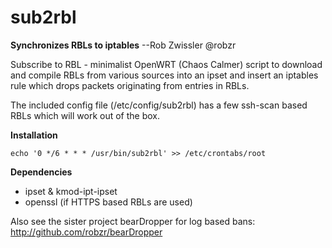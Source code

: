 # sub2rbl
**Synchronizes RBLs to iptables** --Rob Zwissler @robzr

Subscribe to RBL - minimalist OpenWRT (Chaos Calmer) script to download
and compile RBLs from various sources into an ipset and insert an
iptables rule which drops packets originating from entries in RBLs.

The included config file (/etc/config/sub2rbl) has a few ssh-scan based 
RBLs which will work out of the box.

**Installation**

	echo '0 */6 * * * /usr/bin/sub2rbl' >> /etc/crontabs/root

**Dependencies**
 - ipset & kmod-ipt-ipset
 - openssl (if HTTPS based RBLs are used)

Also see the sister project bearDropper for log based bans: http://github.com/robzr/bearDropper

